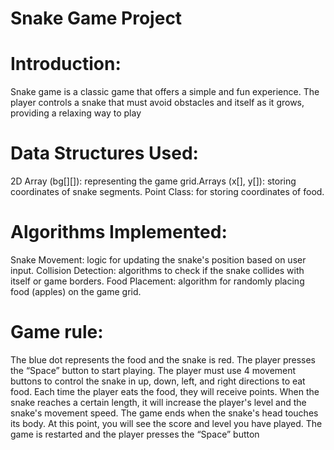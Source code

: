 # Snake Game Project
# Introduction: 
Snake game is a classic game that offers a simple and fun experience. The player controls a snake that must avoid obstacles and itself as it grows, providing a relaxing way to play

# Data Structures Used:
2D Array (bg[][]): representing the game grid.<space><space>Arrays (x[], y[]): storing coordinates of snake segments.  Point Class: for storing coordinates of food.

# Algorithms Implemented:
Snake Movement: logic for updating the snake's position based on user input.  Collision Detection: algorithms to check if the snake collides with itself or game borders.  Food Placement: algorithm for randomly placing food (apples) on the game grid.

# Game rule:
The blue dot represents the food and the snake is red.   The player presses the “Space” button to start playing.  The player must use 4 movement buttons to control the snake in up, down, left, and right directions to eat food.  Each time the player eats the food, they will receive points. When the snake reaches a certain length, it will increase the player's level and the snake's movement speed.  The game ends when the snake's head touches its body. At this point, you will see the score and level you have played. The game is restarted and the player presses the “Space” button
